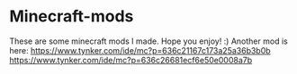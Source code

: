 # Minecraft-mods

These are some minecraft mods I made. Hope you enjoy! :)
Another mod is here:
https://www.tynker.com/ide/mc?p=636c21167c173a25a36b3b0b
https://www.tynker.com/ide/mc?p=636c26681ecf6e50e0008a7b
